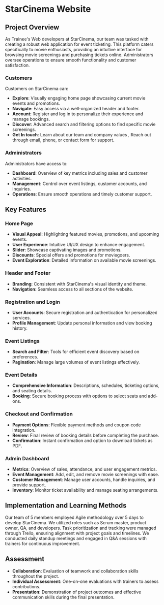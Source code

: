 # StarCinema Website

## Project Overview

As Trainee's Web developers at StarCinema, our team was tasked with creating a robust web application for event ticketing. This platform caters specifically to movie enthusiasts, providing an intuitive interface for browsing movie screenings and purchasing tickets online. Administrators oversee operations to ensure smooth functionality and customer satisfaction.

### Customers

Customers on StarCinema can:

- **Explore**: Visually engaging home page showcasing current movie events and promotions.
- **Navigate**: Easy access via a well-organized header and footer.
- **Account**: Register and log in to personalize their experience and manage bookings.
- **Discover**: Advanced search and filtering options to find specific movie screenings.
- **Get In touch**: Learn about our team and company values , Reach out through email, phone, or contact form for support.

### Administrators

Administrators have access to:

- **Dashboard**: Overview of key metrics including sales and customer activities.
- **Management**: Control over event listings, customer accounts, and inquiries.
- **Operations**: Ensure smooth operations and timely customer support.

## Key Features

### Home Page

- **Visual Appeal**: Highlighting featured movies, promotions, and upcoming events.
- **User Experience**: Intuitive UI/UX design to enhance engagement.
- **Slider**: Showcase captivating images and promotions.
- **Discounts**: Special offers and promotions for moviegoers.
- **Event Exploration**: Detailed information on available movie screenings.

### Header and Footer

- **Branding**: Consistent with StarCinema's visual identity and theme.
- **Navigation**: Seamless access to all sections of the website.

### Registration and Login

- **User Accounts**: Secure registration and authentication for personalized services.
- **Profile Management**: Update personal information and view booking history.

### Event Listings

- **Search and Filter**: Tools for efficient event discovery based on preferences.
- **Pagination**: Manage large volumes of event listings effectively.

### Event Details

- **Comprehensive Information**: Descriptions, schedules, ticketing options, and seating details.
- **Booking**: Secure booking process with options to select seats and add-ons.

### Checkout and Confirmation

- **Payment Options**: Flexible payment methods and coupon code integration.
- **Review**: Final review of booking details before completing the purchase.
- **Confirmation**: Instant confirmation and option to download tickets as PDF.

### Admin Dashboard

- **Metrics**: Overview of sales, attendance, and user engagement metrics.
- **Event Management**: Add, edit, and remove movie screenings with ease.
- **Customer Management**: Manage user accounts, handle inquiries, and provide support.
- **Inventory**: Monitor ticket availability and manage seating arrangements.

## Implementation and Learning Methods

Our team of 5 members employed Agile methodology over 5 days to develop StarCinema. We utilized roles such as Scrum master, product owner, QA, and developers. Task prioritization and tracking were managed through Trello, ensuring alignment with project goals and timelines. We conducted daily standup meetings and engaged in Q&A sessions with trainers for continuous improvement.

## Assessment

- **Collaboration**: Evaluation of teamwork and collaboration skills throughout the project.
- **Individual Assessment**: One-on-one evaluations with trainers to assess contributions.
- **Presentation**: Demonstration of project outcomes and effective communication skills during the final presentation.

